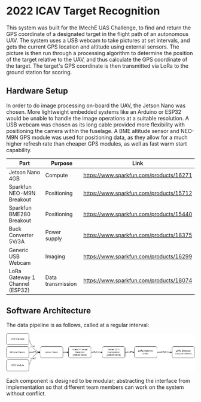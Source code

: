 # 2022 ICAV Target Recognition

This system was built for the IMechE UAS Challenge, to find and return the GPS coordinate of a designated target in the flight path of an autonomous UAV. The system uses a USB webcam to take pictures at set intervals, and gets the current GPS location and altitude using external sensors. The picture is then run through a processing algorithm to determine the position of the target relative to the UAV, and thus calculate the GPS coordinate of the target. The target's GPS coordinate is then transmitted via LoRa to the ground station for scoring.

## Hardware Setup

In order to do image processing on-board the UAV, the Jetson Nano was chosen. More lightweight embedded systems like an Arduino or ESP32 would be unable to handle the image operations at a suitable resolution. A USB webcam was chosen as its long cable provided more flexibility with positioning the camera within the fuselage. A BME altitude sensor and NEO-M9N GPS module was used for positioning data, as they allow for a much higher refresh rate than cheaper GPS modules, as well as fast warm start capability.

| **Part**                       | **Purpose**       | **Link**                                |
|--------------------------------|-------------------|-----------------------------------------|
| Jetson Nano 4GB                | Compute           | https://www.sparkfun.com/products/16271 |
| Sparkfun NEO-M9N Breakout      | Positioning       | https://www.sparkfun.com/products/15712 |
| Sparkfun BME280 Breakout       | Positioning       | https://www.sparkfun.com/products/15440 |
| Buck Converter 5V/3A           | Power supply      | https://www.sparkfun.com/products/18375 |
| Generic USB Webcam             | Imaging           | https://www.sparkfun.com/products/16299 |
| LoRa Gateway 1 Channel (ESP32) | Data transmission | https://www.sparkfun.com/products/18074 |

## Software Architecture

The data pipeline is as follows, called at a regular interval:

![](img/data-pipeline.png)

Each component is designed to be modular; abstracting the interface from implementation so that different team members can work on the system without conflict.
